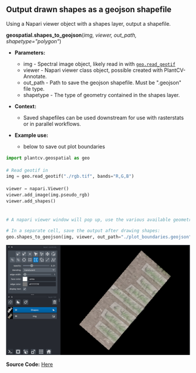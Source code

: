 ## Output drawn shapes as a geojson shapefile

Using a Napari viewer object with a shapes layer, output a shapefile.  

**geospatial.shapes_to_geojson**(*img, viewer, out_path, shapetype="polygon"*)

- **Parameters:**
    - img - Spectral image object, likely read in with [`geo.read_geotif`](read_geotif.md)
    - viewer - Napari viewer class object, possible created with PlantCV-Annotate.
    - out_path - Path to save the geojson shapefile. Must be ".geojson" file type. 
    - shapetype - The type of geometry contained in the shapes layer.

- **Context:**
    - Saved shapefiles can be used downstream for use with rasterstats or in parallel workflows. 
- **Example use:**
    - below to save out plot boundaries


```python
import plantcv.geospatial as geo

# Read geotif in
img = geo.read_geotif("./rgb.tif", bands="R,G,B")

viewer = napari.Viewer()
viewer.add_image(img.pseudo_rgb)
viewer.add_shapes()


# A napari viewer window will pop up, use the various available geometries to add shapes
```
```python
# In a separate cell, save the output after drawing shapes:
geo.shapes_to_geojson(img, viewer, out_path="./plot_boundaries.geojson", shapetype="polygon")
```

![Screenshot](documentation_images/napari_shapes.png)

**Source Code:** [Here](https://github.com/danforthcenter/plantcv-geospatial/blob/main/plantcv/geospatial/shapes_to_geojson.py)